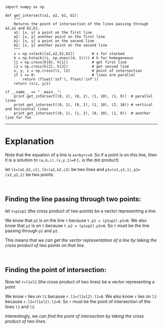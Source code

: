     import numpy as np
    
    def get_intersect(a1, a2, b1, b2):
        """ 
        Returns the point of intersection of the lines passing through a2,a1 and b2,b1.
        a1: [x, y] a point on the first line
        a2: [x, y] another point on the first line
        b1: [x, y] a point on the second line
        b2: [x, y] another point on the second line
        """
        s = np.vstack([a1,a2,b1,b2])        # s for stacked
        h = np.hstack((s, np.ones((4, 1)))) # h for homogeneous
        l1 = np.cross(h[0], h[1])           # get first line
        l2 = np.cross(h[2], h[3])           # get second line
        x, y, z = np.cross(l1, l2)          # point of intersection
        if z == 0:                          # lines are parallel
            return (float('inf'), float('inf'))
        return (x/z, y/z)
    
    if __name__ == "__main__":
        print get_intersect((0, 1), (0, 2), (1, 10), (1, 9))  # parallel  lines
        print get_intersect((0, 1), (0, 2), (1, 10), (2, 10)) # vertical and horizontal lines
        print get_intersect((0, 1), (1, 2), (0, 10), (1, 9))  # another line for fun

---

Explanation
==

Note that the equation of a line is `ax+by+c=0`. So if a point is on this line, then it is a solution to `(a,b,c).(x,y,1)=0` (`.` is the dot product)

let `l1=(a1,b1,c1)`, `l2=(a2,b2,c2)` be two lines and `p1=(x1,y1,1)`, `p2=(x2,y2,1)` be two points.

<br>

Finding the line passing through two points:
--

let `t=p1xp2` (the cross product of two points) be a vector representing a line.

We know that `p1` is on the line `t` because `t.p1 = (p1xp2).p1=0`.
We also know that `p2` is on `t` because `t.p2 = (p1xp2).p2=0`. So `t` must be the line passing through `p1` and `p2`. 

This means that *we can get the vector representation of a line by taking the cross product of two points on that line*.

<br>

Finding the point of intersection:
----

Now let `r=l1xl2` (the cross product of two lines) be a vector representing a point

We know `r` lies on `l1` because `r.l1=(l1xl2).l1=0`. We also know `r` lies on `l2` because `r.l2=(l1xl2).l2=0`. So `r` must be the point of intersection of the lines `l1` and `l2`. 

Interestingly, *we can find the point of intersection by taking the cross product of two lines*.